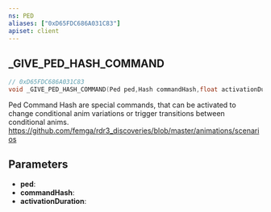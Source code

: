 ```yaml
---
ns: PED
aliases: ["0xD65FDC686A031C83"]
apiset: client
---
```

## _GIVE_PED_HASH_COMMAND

```c
// 0xD65FDC686A031C83
void _GIVE_PED_HASH_COMMAND(Ped ped,Hash commandHash,float activationDuration);
```

Ped Command Hash are special commands, that can be activated to change conditional anim variations or trigger transitions between conditional anims.
https://github.com/femga/rdr3_discoveries/blob/master/animations/scenarios

## Parameters
* **ped**:
* **commandHash**:
* **activationDuration**:



